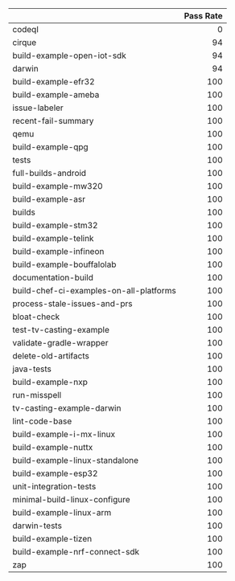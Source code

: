 |                                         |   Pass Rate |
|:----------------------------------------|------------:|
| codeql                                  |           0 |
| cirque                                  |          94 |
| build-example-open-iot-sdk              |          94 |
| darwin                                  |          94 |
| build-example-efr32                     |         100 |
| build-example-ameba                     |         100 |
| issue-labeler                           |         100 |
| recent-fail-summary                     |         100 |
| qemu                                    |         100 |
| build-example-qpg                       |         100 |
| tests                                   |         100 |
| full-builds-android                     |         100 |
| build-example-mw320                     |         100 |
| build-example-asr                       |         100 |
| builds                                  |         100 |
| build-example-stm32                     |         100 |
| build-example-telink                    |         100 |
| build-example-infineon                  |         100 |
| build-example-bouffalolab               |         100 |
| documentation-build                     |         100 |
| build-chef-ci-examples-on-all-platforms |         100 |
| process-stale-issues-and-prs            |         100 |
| bloat-check                             |         100 |
| test-tv-casting-example                 |         100 |
| validate-gradle-wrapper                 |         100 |
| delete-old-artifacts                    |         100 |
| java-tests                              |         100 |
| build-example-nxp                       |         100 |
| run-misspell                            |         100 |
| tv-casting-example-darwin               |         100 |
| lint-code-base                          |         100 |
| build-example-i-mx-linux                |         100 |
| build-example-nuttx                     |         100 |
| build-example-linux-standalone          |         100 |
| build-example-esp32                     |         100 |
| unit-integration-tests                  |         100 |
| minimal-build-linux-configure           |         100 |
| build-example-linux-arm                 |         100 |
| darwin-tests                            |         100 |
| build-example-tizen                     |         100 |
| build-example-nrf-connect-sdk           |         100 |
| zap                                     |         100 |